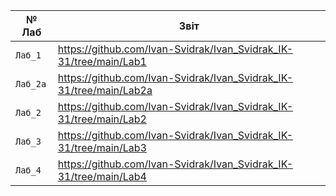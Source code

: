 | № Лаб    | Звіт                                                                 |   
|------    | ---------------------------------------------------------------------|   
| `Лаб_1`  | https://github.com/Ivan-Svidrak/Ivan_Svidrak_IK-31/tree/main/Lab1    |
| `Лаб_2a` | https://github.com/Ivan-Svidrak/Ivan_Svidrak_IK-31/tree/main/Lab2a   |
| `Лаб_2 ` | https://github.com/Ivan-Svidrak/Ivan_Svidrak_IK-31/tree/main/Lab2    |
| `Лаб_3 ` | https://github.com/Ivan-Svidrak/Ivan_Svidrak_IK-31/tree/main/Lab3    |
| `Лаб_4 ` | https://github.com/Ivan-Svidrak/Ivan_Svidrak_IK-31/tree/main/Lab4    |

